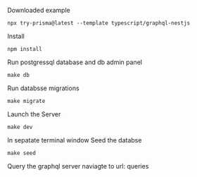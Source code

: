 Downloaded example

```
npx try-prisma@latest --template typescript/graphql-nestjs
```

Install

```
npm install
```

Run postgressql database and db admin panel

```
make db
```

Run databsse migrations

```
make migrate
```

Launch the Server

```
make dev
```

In sepatate terminal window
Seed the databse

```
make seed
```

Query the graphql server
naviagte to url:
queries

